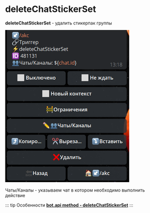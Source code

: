 # deleteChatStickerSet

**deleteChatStickerSet** - удалить стикерпак группы

![](./1.png)

Чаты/Каналы - указываем чат в котором необходимо выполнить действие


::: tip Особенности️
**[bot.api method - deleteChatStickerSet](https://core.telegram.org/bots/api#deletechatstickerset)**
:::






